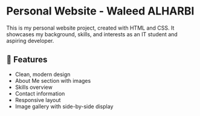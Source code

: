 # Personal Website - Waleed ALHARBI

This is my personal website project, created with HTML and CSS. It showcases my background, skills, and interests as an IT student and aspiring developer.

## 🌟 Features

- Clean, modern design
- About Me section with images
- Skills overview
- Contact information
- Responsive layout
- Image gallery with side-by-side display
